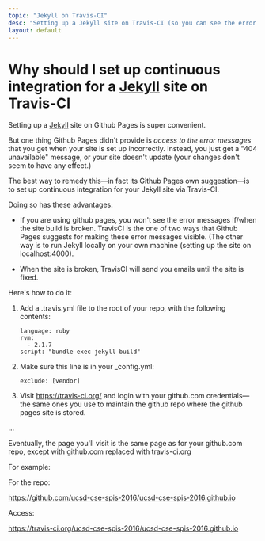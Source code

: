 ```yaml
---
topic: "Jekyll on Travis-CI"
desc: "Setting up a Jekyll site on Travis-CI (so you can see the error messages)"
layout: default
---
```


# Why should I set up continuous integration for a [Jekyll](/topics/jekyll/) site on Travis-CI

Setting up a [Jekyll](/topics/jekyll/) site on Github Pages is super convenient.

But one thing Github Pages didn't provide is *access to the error messages* that you get when your site is set up 
incorrectly.   Instead, you just get a "404 unavailable" message, or your site doesn't update (your changes don't 
seem to have any effect.)

The best way to remedy this&mdash;in fact its Github Pages own suggestion&mdash;is to set up continuous integration for
your Jekyll site via Travis-CI.

Doing so has these advantages:

* If you are using github pages, you won't see the error messages if/when the site build is broken.   TravisCI is the
    one of two ways that Github Pages suggests for making these error messages visible.  (The other way is to run Jekyll locally
    on your own machine (setting up the site on localhost:4000).
    
* When the site is broken, TravisCI will send you emails until the site is fixed.

Here's how to do it:

1.  Add a .travis.yml file to the root of your repo, with the following contents:

    ```
    language: ruby
    rvm:
      - 2.1.7
    script: "bundle exec jekyll build"
    ```

2.  Make sure this line is in your _config.yml:

    ```
    exclude: [vendor]
    ```
    
3.   Visit https://travis-ci.org/ and login with your github.com credentials&mdash;the same ones you use to maintain the github repo where the github pages site is stored.




...


Eventually, the page you'll visit is the same page as for your github.com repo, except with github.com replaced with travis-ci.org

For example:

For the repo:

https://github.com/ucsd-cse-spis-2016/ucsd-cse-spis-2016.github.io

Access:

https://travis-ci.org/ucsd-cse-spis-2016/ucsd-cse-spis-2016.github.io
